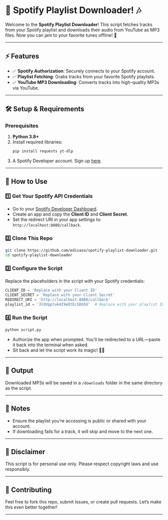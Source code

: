 # 🎵 Spotify Playlist Downloader! 🎶

Welcome to the **Spotify Playlist Downloader**! This script fetches tracks from your Spotify playlist and downloads their audio from YouTube as MP3 files. Now you can jam to your favorite tunes offline! 🚀

---

## ⚡ Features

- ✅ **Spotify Authorization**: Securely connects to your Spotify account.
- ✅ **Playlist Fetching**: Grabs tracks from your favorite Spotify playlists.
- ✅ **YouTube MP3 Downloading**: Converts tracks into high-quality MP3s via YouTube.

---

## 🛠️ Setup & Requirements

### Prerequisites
1. **Python 3.8+**
2. Install required libraries:
   ```bash
   pip install requests yt-dlp
   ```
3. A Spotify Developer account. Sign up [here](https://developer.spotify.com/).

---

## 🚀 How to Use

### 1️⃣ Get Your Spotify API Credentials
- Go to your [Spotify Developer Dashboard](https://developer.spotify.com/dashboard/).
- Create an app and copy the **Client ID** and **Client Secret**.
- Set the redirect URI in your app settings to: `http://localhost:8888/callback`.

### 2️⃣ Clone This Repo
```bash
git clone https://github.com/edisaso/spotify-playlist-downloader.git
cd spotify-playlist-downloader
```

### 3️⃣ Configure the Script
Replace the placeholders in the script with your Spotify credentials:

```python
CLIENT_ID = 'Replace with your Client ID'
CLIENT_SECRET = 'Replace with your Client Secret'
REDIRECT_URI = 'http://localhost:8888/callback'
playlist_id = '3lOVpptuk4I9eQtEcSDG5U'  # Replace with your playlist ID
```

### 4️⃣ Run the Script
```bash
python script.py
```
- Authorize the app when prompted. You'll be redirected to a URL—paste it back into the terminal when asked.
- Sit back and let the script work its magic! 🧙‍♂️

---

## 📂 Output
Downloaded MP3s will be saved in a `/downloads` folder in the same directory as the script.

---

## 📝 Notes

- Ensure the playlist you’re accessing is public or shared with your account.
- If downloading fails for a track, it will skip and move to the next one.

---

## 📢 Disclaimer
This script is for personal use only. Please respect copyright laws and use responsibly.

---

## 🤝 Contributing
Feel free to fork this repo, submit issues, or create pull requests. Let’s make this even better together!

---